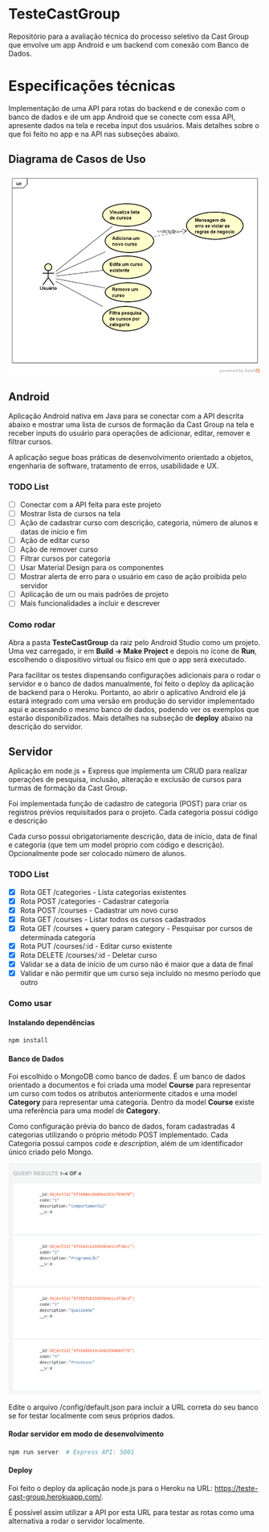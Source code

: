 # TesteCastGroup
Repositório para a avaliação técnica do processo seletivo da Cast Group que envolve um app Android e um backend com conexão com Banco de Dados.

# Especificações técnicas

Implementação de uma API para rotas do backend e de conexão com o banco de dados e de um app Android que se conecte com essa API, apresente dados na tela e receba input dos usuários. Mais detalhes sobre o que foi feito no app e na API nas subseções abaixo.

## Diagrama de Casos de Uso
![Diagrama de Casos de Uso](img/UseCaseDiagram.png)

## Android

Aplicação Android nativa em Java para se conectar com a API descrita abaixo e mostrar uma lista de cursos de formação da Cast Group na tela e receber inputs do usuário para operações de adicionar, editar, remover e filtrar cursos. 

A aplicação segue boas práticas de desenvolvimento orientado a objetos, engenharia de software, tratamento de erros, usabilidade e UX.

### TODO List
- [ ] Conectar com a API feita para este projeto
- [ ] Mostrar lista de cursos na tela
- [ ] Ação de cadastrar curso com descrição, categoria, número de alunos e datas de início e fim
- [ ] Ação de editar curso
- [ ] Ação de remover curso
- [ ] Filtrar cursos por categoria
- [ ] Usar Material Design para os componentes
- [ ] Mostrar alerta de erro para o usuário em caso de ação proibida pelo servidor
- [ ] Aplicação de um ou mais padrões de projeto
- [ ] Mais funcionalidades a incluir e descrever

### Como rodar

Abra a pasta **TesteCastGroup** da raiz pelo Android Studio como um projeto. Uma vez carregado, ir em **Build -> Make Project** e depois no ícone de **Run**, escolhendo o dispositivo virtual ou físico em que o app será executado.  

Para facilitar os testes dispensando configurações adicionais para o rodar o servidor e o banco de dados manualmente, foi feito o deploy da aplicação de backend para o Heroku. Portanto, ao abrir o aplicativo Android ele já estará integrado com uma versão em produção do servidor implementado aqui e acessando o mesmo banco de dados, podendo ver os exemplos que estarão disponibilizados. Mais detalhes na subseção de **deploy** abaixo na descrição do servidor.

## Servidor

Aplicação em node.js + Express que implementa um CRUD para realizar operações de pesquisa, inclusão, alteração e exclusão de cursos para turmas de formação da Cast Group.

Foi implementada função de cadastro de categoria (POST) para criar os registros prévios requisitados para o projeto. Cada categoria possui código e descrição

Cada curso possui obrigatoriamente descrição, data de início, data de final e categoria (que tem um model próprio com código e descrição). Opcionalmente pode ser colocado número de alunos.



### TODO List
- [X] Rota GET /categories - Lista categorias existentes
- [X] Rota POST /categories - Cadastrar categoria
- [X] Rota POST /courses - Cadastrar um novo curso
- [X] Rota GET /courses - Listar todos os cursos cadastrados
- [X] Rota GET /courses + query param category - Pesquisar por cursos de determinada categoria
- [X] Rota PUT /courses/:id - Editar curso existente
- [X] Rota DELETE /courses/:id - Deletar curso
- [X] Validar se a data de início de um curso não é maior que a data de final
- [X] Validar e não permitir que um curso seja incluído no mesmo período que outro 

### Como usar

#### Instalando dependências

```bash
npm install
```

#### Banco de Dados

Foi escolhido o MongoDB como banco de dados. É um banco de dados orientado a documentos e foi criada uma model <b>Course</b> para representar um curso com todos os atributos anteriormente citados e uma model <b>Category</b> para representar uma categoria. Dentro da model <b>Course</b> existe uma referência para uma model de <b>Category</b>.

Como configuração prévia do banco de dados, foram cadastradas 4 categorias utilizando o próprio método POST implementado. Cada Categoria possui campos *code* e *description*, além de um identificador único criado pelo Mongo.

![Lista de Categorias](img/Categories_Mongo.png)

Edite o arquivo /config/default.json para incluir a URL correta do seu banco se for testar localmente com seus próprios dados.

#### Rodar servidor em modo de desenvolvimento

```bash
npm run server  # Express API: 5001
```

#### Deploy
Foi feito o deploy da aplicação node.js para o Heroku na URL: https://teste-cast-group.herokuapp.com/.

É possível assim utilizar a API por esta URL para testar as rotas como uma alternativa a rodar o servidor localmente.


